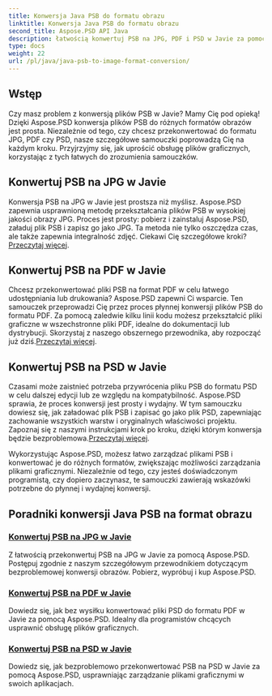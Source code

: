 ```yaml
---
title: Konwersja Java PSB do formatu obrazu
linktitle: Konwersja Java PSB do formatu obrazu
second_title: Aspose.PSD API Java
description: łatwością konwertuj PSB na JPG, PDF i PSD w Javie za pomocą Aspose.PSD. Skorzystaj z naszych samouczków, aby uzyskać płynną konwersję obrazów i ulepszyć swoje projekty.
type: docs
weight: 22
url: /pl/java/java-psb-to-image-format-conversion/
---
```

## Wstęp
Czy masz problem z konwersją plików PSB w Javie? Mamy Cię pod opieką! Dzięki Aspose.PSD konwersja plików PSB do różnych formatów obrazów jest prosta. Niezależnie od tego, czy chcesz przekonwertować do formatu JPG, PDF czy PSD, nasze szczegółowe samouczki poprowadzą Cię na każdym kroku. Przyjrzyjmy się, jak uprościć obsługę plików graficznych, korzystając z tych łatwych do zrozumienia samouczków.

## Konwertuj PSB na JPG w Javie

 Konwersja PSB na JPG w Javie jest prostsza niż myślisz. Aspose.PSD zapewnia usprawnioną metodę przekształcania plików PSB w wysokiej jakości obrazy JPG. Proces jest prosty: pobierz i zainstaluj Aspose.PSD, załaduj plik PSB i zapisz go jako JPG. Ta metoda nie tylko oszczędza czas, ale także zapewnia integralność zdjęć. Ciekawi Cię szczegółowe kroki?[Przeczytaj więcej](./convert-psb-to-jpg-java/).

## Konwertuj PSB na PDF w Javie

Chcesz przekonwertować pliki PSB na format PDF w celu łatwego udostępniania lub drukowania? Aspose.PSD zapewni Ci wsparcie. Ten samouczek przeprowadzi Cię przez proces płynnej konwersji plików PSB do formatu PDF. Za pomocą zaledwie kilku linii kodu możesz przekształcić pliki graficzne w wszechstronne pliki PDF, idealne do dokumentacji lub dystrybucji. Skorzystaj z naszego obszernego przewodnika, aby rozpocząć już dziś.[Przeczytaj więcej](./convert-psb-to-pdf-java/).

## Konwertuj PSB na PSD w Javie

 Czasami może zaistnieć potrzeba przywrócenia pliku PSB do formatu PSD w celu dalszej edycji lub ze względu na kompatybilność. Aspose.PSD sprawia, że proces konwersji jest prosty i wydajny. W tym samouczku dowiesz się, jak załadować plik PSB i zapisać go jako plik PSD, zapewniając zachowanie wszystkich warstw i oryginalnych właściwości projektu. Zapoznaj się z naszymi instrukcjami krok po kroku, dzięki którym konwersja będzie bezproblemowa.[Przeczytaj więcej](./convert-psb-to-psd-java/).

Wykorzystując Aspose.PSD, możesz łatwo zarządzać plikami PSB i konwertować je do różnych formatów, zwiększając możliwości zarządzania plikami graficznymi. Niezależnie od tego, czy jesteś doświadczonym programistą, czy dopiero zaczynasz, te samouczki zawierają wskazówki potrzebne do płynnej i wydajnej konwersji.

## Poradniki konwersji Java PSB na format obrazu
### [Konwertuj PSB na JPG w Javie](./convert-psb-to-jpg-java/)
Z łatwością przekonwertuj PSB na JPG w Javie za pomocą Aspose.PSD. Postępuj zgodnie z naszym szczegółowym przewodnikiem dotyczącym bezproblemowej konwersji obrazów. Pobierz, wypróbuj i kup Aspose.PSD.
### [Konwertuj PSB na PDF w Javie](./convert-psb-to-pdf-java/)
Dowiedz się, jak bez wysiłku konwertować pliki PSD do formatu PDF w Javie za pomocą Aspose.PSD. Idealny dla programistów chcących usprawnić obsługę plików graficznych.
### [Konwertuj PSB na PSD w Javie](./convert-psb-to-psd-java/)
Dowiedz się, jak bezproblemowo przekonwertować PSB na PSD w Javie za pomocą Aspose.PSD, usprawniając zarządzanie plikami graficznymi w swoich aplikacjach.